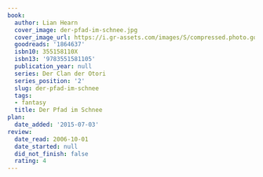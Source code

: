 ```yaml
---
book:
  author: Lian Hearn
  cover_image: der-pfad-im-schnee.jpg
  cover_image_url: https://i.gr-assets.com/images/S/compressed.photo.goodreads.com/books/1370809289l/1864637._SX98_.jpg
  goodreads: '1864637'
  isbn10: 355158110X
  isbn13: '9783551581105'
  publication_year: null
  series: Der Clan der Otori
  series_position: '2'
  slug: der-pfad-im-schnee
  tags:
  - fantasy
  title: Der Pfad im Schnee
plan:
  date_added: '2015-07-03'
review:
  date_read: 2006-10-01
  date_started: null
  did_not_finish: false
  rating: 4
---
```

